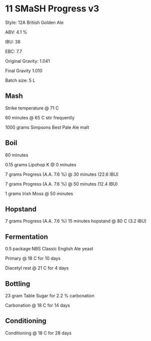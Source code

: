 # 11 SMaSH Progress v3

Style: 12A British Golden Ale

ABV: 4.1 %

IBU: 38

EBC: 7.7

Original Gravity: 1.041

Final Gravity 1.010

Batch size: 5 L

## Mash

Strike temperature @ 71 C

60 minutes @ 65 C stir frequently

1000 grams Simpsons Best Pale Ale malt

## Boil

60 minutes

0.15 grams Lipohop K @ 0 minutes

7 grams Progress (A.A. 7.6 %) @ 30 minutes (22.6 IBU)

7 grams Progress (A.A. 7.6 %) @ 50 minutes (12.4 IBU)

1 grams Irish Moss @ 50 minutes

## Hopstand

7 grams Progress (A.A. 7.6 %) 15 minutes hopstand @ 80 C (3.2 IBU)

## Fermentation

0.5 package NBS Classic English Ale yeast

Primary @ 18 C for 10 days

Diacetyl rest @ 21 C for 4 days

## Bottling

23 gram Table Sugar for 2.2 % carbonation

Carbonation @ 18 C for 14 days

## Conditioning

Conditioning @ 18 C for 28 days
